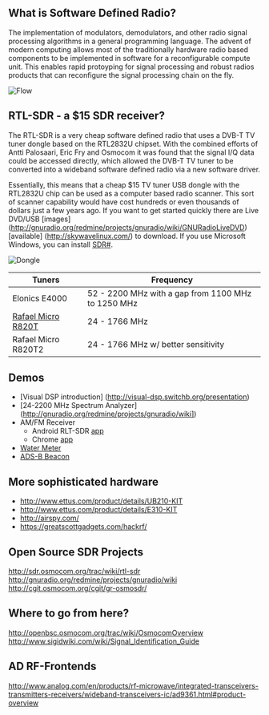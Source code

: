 ## What is Software Defined Radio?

The implementation of modulators, demodulators, and other radio signal processing algorithms in a general programming language. The advent of modern computing allows most of the traditionally hardware radio based components to be implemented in software for a reconfigurable compute unit. This enables rapid protoyping for   signal processing and robust radios products that can reconfigure the signal processing chain on the fly.

![Flow](https://cdn.rawgit.com/wfrisby/sdr-info/master/imgs/SDR_et_WF.svg)

## RTL-SDR - a $15 SDR receiver?

The RTL-SDR is a very cheap software defined radio that uses a DVB-T TV tuner dongle based on the RTL2832U chipset. With the combined efforts of Antti Palosaari, Eric Fry and Osmocom it was found that the signal I/Q data could be accessed directly, which allowed the DVB-T TV tuner to be converted into a wideband software defined radio via a new software driver.

Essentially, this means that a cheap $15 TV tuner USB dongle with the RTL2832U chip can be used as a computer based radio scanner. This sort of scanner capability would have cost hundreds or even thousands of dollars just a few years ago. If you want to get started quickly there are Live DVD/USB [images] (http://gnuradio.org/redmine/projects/gnuradio/wiki/GNURadioLiveDVD) [available]
(http://skywavelinux.com/) to download. If you use Microsoft Windows, you can install [SDR#](http://sdrsharp.com/#sdrsharp). 

![Dongle](https://cdn.rawgit.com/wfrisby/sdr-info/master/imgs/ezcap_top.jpg)

| Tuners | Frequency |
| ------ | --------- |
| Elonics E4000 | 52 - 2200 MHz with a gap from 1100 MHz to 1250 MHz |
| [Rafael Micro R820T](http://www.amazon.com/RTL2832U-Low-Cost-Software-Compatible-Packages/dp/B00SXZDUAQ/) | 24 - 1766 MHz |
| Rafael Micro R820T2 | 24 - 1766 MHz w/ better sensitivity |

## Demos
* [Visual DSP introduction] (http://visual-dsp.switchb.org/presentation)
* [24-2200 MHz Spectrum Analyzer] (http://gnuradio.org/redmine/projects/gnuradio/wiki])
* AM/FM Receiver
    * Android RLT-SDR [app](https://play.google.com/store/apps/details?id=marto.androsdr2)
    * Chrome [app](https://github.com/google/radioreceiver)
* [Water Meter](http://bemasher.github.io/rtlamr/)
* [ADS-B Beacon](https://github.com/MalcolmRobb/dump1090)

## More sophisticated hardware
* http://www.ettus.com/product/details/UB210-KIT
* http://www.ettus.com/product/details/E310-KIT
* http://airspy.com/
* https://greatscottgadgets.com/hackrf/

## Open Source SDR Projects
http://sdr.osmocom.org/trac/wiki/rtl-sdr
http://gnuradio.org/redmine/projects/gnuradio/wiki
http://cgit.osmocom.org/cgit/gr-osmosdr/




## Where to go from here?
http://openbsc.osmocom.org/trac/wiki/OsmocomOverview
http://www.sigidwiki.com/wiki/Signal_Identification_Guide

## AD RF-Frontends
http://www.analog.com/en/products/rf-microwave/integrated-transceivers-transmitters-receivers/wideband-transceivers-ic/ad9361.html#product-overview
